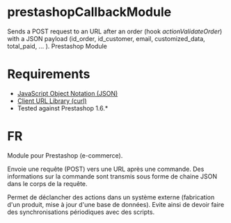 prestashopCallbackModule
========================

Sends a POST request to an URL after an order (hook _actionValidateOrder_) with a JSON payload (id_order, id_customer, email, customized_data, total_paid, ... ).
Prestashop Module


Requirements
====

- [JavaScript Object Notation (JSON)](php.net/manual/book.json.php)
- [Client URL Library (curl)](php.net/manual/book.curl.php)
- Tested against Prestashop 1.6.*


FR
===

Module pour Prestashop (e-commerce).

Envoie une requête (POST) vers une URL après une commande.
Des informations sur la commande sont transmis sous forme de chaine JSON dans le corps de la requête.


Permet de déclancher des actions dans un système externe (fabrication d'un produit, mise à jour d'une base de données).
Evite ainsi de devoir faire des synchronisations périodiques avec des scripts.